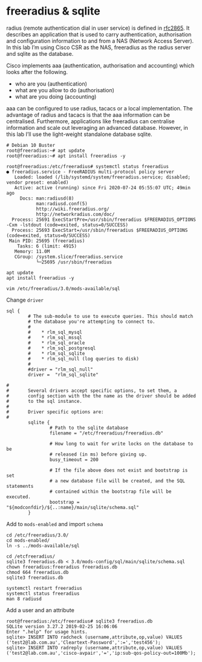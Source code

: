 # freeradius & sqlite

radius (remote authentication dial in user service) is defined in [rfc2865](https://tools.ietf.org/html/rfc2865). It describes an application that is used to carry authentication, authorisation and configuration information to and from a NAS (Network Access Server). In this lab I’m using Cisco CSR as the NAS, freeradius as the radius server and sqlite as the database.

Cisco implements aaa (authentication, authorisation and accounting) which looks after the following.

* who are you (authentication)
* what are you allow to do (authorisation)
* what are you doing (accounting)

aaa can be configured to use radius, tacacs or a local implementation. The advantage of radius and tacacs is that the aaa information can be centralised. Furthermore, applications like freeradius can centralise information and scale out leveraging an advanced database. However, in this lab I’ll use the light-weight standalone database sqlite.


```
# Debian 10 Buster
root@freeradius:~# apt update
root@freeradius:~# apt install freeradius -y
 
root@freeradius:/etc/freeradius# systemctl status freeradius
● freeradius.service - FreeRADIUS multi-protocol policy server
   Loaded: loaded (/lib/systemd/system/freeradius.service; disabled; vendor preset: enabled)
   Active: active (running) since Fri 2020-07-24 05:55:07 UTC; 49min ago
     Docs: man:radiusd(8)
           man:radiusd.conf(5)
           http://wiki.freeradius.org/
           http://networkradius.com/doc/
  Process: 25691 ExecStartPre=/usr/sbin/freeradius $FREERADIUS_OPTIONS -Cxm -lstdout (code=exited, status=0/SUCCESS)
  Process: 25693 ExecStart=/usr/sbin/freeradius $FREERADIUS_OPTIONS (code=exited, status=0/SUCCESS)
 Main PID: 25695 (freeradius)
    Tasks: 6 (limit: 4915)
   Memory: 11.0M
   CGroup: /system.slice/freeradius.service
           └─25695 /usr/sbin/freeradius

```



```
apt update
apt install freeradius -y
```

```
vim /etc/freeradius/3.0/mods-available/sql
```

Change ```driver```

```
sql {
        # The sub-module to use to execute queries. This should match
        # the database you're attempting to connect to.
        #
        #    * rlm_sql_mysql
        #    * rlm_sql_mssql
        #    * rlm_sql_oracle
        #    * rlm_sql_postgresql
        #    * rlm_sql_sqlite
        #    * rlm_sql_null (log queries to disk)
        #
        #driver = "rlm_sql_null"
        driver =  "rlm_sql_sqlite"

#
#       Several drivers accept specific options, to set them, a
#       config section with the the name as the driver should be added
#       to the sql instance.
#
#       Driver specific options are:
#
        sqlite {
                # Path to the sqlite database
                filename = "/etc/freeradius/freeradius.db"

                # How long to wait for write locks on the database to be
                # released (in ms) before giving up.
                busy_timeout = 200

                # If the file above does not exist and bootstrap is set
                # a new database file will be created, and the SQL statements
                # contained within the bootstrap file will be executed.
                bootstrap = "${modconfdir}/${..:name}/main/sqlite/schema.sql"
        }
```

Add to ```mods-enabled``` and import ```schema```

```
cd /etc/freeradius/3.0/
cd mods-enabled/
ln -s ../mods-available/sql

cd /etcfreeradius/
sqlite3 freeradius.db < 3.0/mods-config/sql/main/sqlite/schema.sql 
chown freeradius:freeradius freeradius.db
chmod 664 freeradius.db 
sqlite3 freeradius.db 

systemctl restart freeradius
systemctl status freeradius
man 8 radiusd

```


Add a user and an attribute

```
root@freeradius:/etc/freeradius# sqlite3 freeradius.db 
SQLite version 3.27.2 2019-02-25 16:06:06
Enter ".help" for usage hints.
sqlite> INSERT INTO radcheck (username,attribute,op,value) VALUES ('test2@lab.com.au','Cleartext-Password',':=','test456');
sqlite> INSERT INTO radreply (username,attribute,op,value) VALUES ('test2@lab.com.au','cisco-avpair','=','ip:sub-qos-policy-out=100Mb');

```
